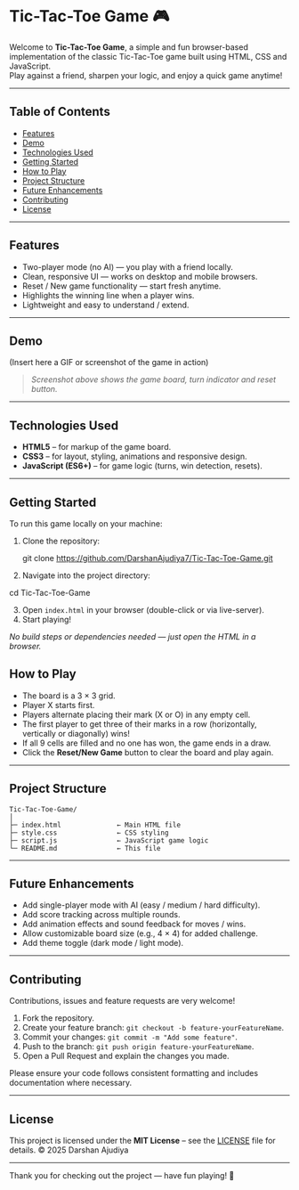 
# Tic-Tac-Toe Game 🎮

Welcome to **Tic-Tac-Toe Game**, a simple and fun browser-based implementation of the classic Tic-Tac-Toe game built using HTML, CSS and JavaScript.  
Play against a friend, sharpen your logic, and enjoy a quick game anytime!

---

## Table of Contents
- [Features](#features)  
- [Demo](#demo)  
- [Technologies Used](#technologies-used)  
- [Getting Started](#getting-started)  
- [How to Play](#how-to-play)  
- [Project Structure](#project-structure)  
- [Future Enhancements](#future-enhancements)  
- [Contributing](#contributing)  
- [License](#license)  

---

## Features
- Two-player mode (no AI) — you play with a friend locally.  
- Clean, responsive UI — works on desktop and mobile browsers.  
- Reset / New game functionality — start fresh anytime.  
- Highlights the winning line when a player wins.  
- Lightweight and easy to understand / extend.  

---

## Demo  
(Insert here a GIF or screenshot of the game in action)  
> *Screenshot above shows the game board, turn indicator and reset button.*

---

## Technologies Used
- **HTML5** – for markup of the game board.  
- **CSS3** – for layout, styling, animations and responsive design.  
- **JavaScript (ES6+)** – for game logic (turns, win detection, resets).  

---

## Getting Started  
To run this game locally on your machine:

1. Clone the repository:  
   
   git clone https://github.com/DarshanAjudiya7/Tic-Tac-Toe-Game.git


2. Navigate into the project directory:


  cd Tic-Tac-Toe-Game

3. Open `index.html` in your browser (double-click or via live-server).
4. Start playing!

*No build steps or dependencies needed — just open the HTML in a browser.*


## How to Play

* The board is a 3 × 3 grid.
* Player X starts first.
* Players alternate placing their mark (X or O) in any empty cell.
* The first player to get three of their marks in a row (horizontally, vertically or diagonally) wins!
* If all 9 cells are filled and no one has won, the game ends in a draw.
* Click the **Reset/New Game** button to clear the board and play again.

---

## Project Structure

```
Tic-Tac-Toe-Game/
│  
├─ index.html              ← Main HTML file  
├─ style.css               ← CSS styling  
├─ script.js               ← JavaScript game logic  
└─ README.md               ← This file  
```

---

## Future Enhancements

* Add single-player mode with AI (easy / medium / hard difficulty).
* Add score tracking across multiple rounds.
* Add animation effects and sound feedback for moves / wins.
* Allow customizable board size (e.g., 4 × 4) for added challenge.
* Add theme toggle (dark mode / light mode).

---

## Contributing

Contributions, issues and feature requests are very welcome!

1. Fork the repository.
2. Create your feature branch: `git checkout -b feature-yourFeatureName`.
3. Commit your changes: `git commit -m "Add some feature"`.
4. Push to the branch: `git push origin feature-yourFeatureName`.
5. Open a Pull Request and explain the changes you made.

Please ensure your code follows consistent formatting and includes documentation where necessary.

---

## License

This project is licensed under the **MIT License** – see the [LICENSE](LICENSE) file for details.
© 2025 Darshan Ajudiya

---

Thank you for checking out the project — have fun playing! 🙌

```



